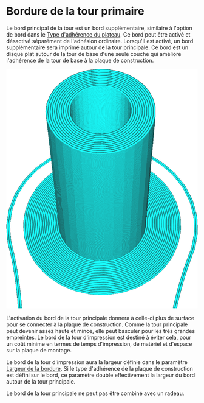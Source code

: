Bordure de la tour primaire
===

Le bord principal de la tour est un bord supplémentaire, similaire à l'option de bord dans le [Type d'adhérence du plateau](../platform_adhesion/adhesion_type.md). Ce bord peut être activé et désactivé séparément de l'adhésion ordinaire. Lorsqu'il est activé, un bord supplémentaire sera imprimé autour de la tour principale. Ce bord est un disque plat autour de la tour de base d'une seule couche qui améliore l'adhérence de la tour de base à la plaque de construction.

![L'adhésion est réglée sur la jupe, mais il y a toujours un bord autour de la tour primaire](../../../articles/images/prime_tower_brim_enable.png)

L'activation du bord de la tour principale donnera à celle-ci plus de surface pour se connecter à la plaque de construction. Comme la tour principale peut devenir assez haute et mince, elle peut basculer pour les très grandes empreintes. Le bord de la tour d'impression est destiné à éviter cela, pour un coût minime en termes de temps d'impression, de matériel et d'espace sur la plaque de montage.

Le bord de la tour d'impression aura la largeur définie dans le paramètre [Largeur de la bordure](../platform_adhesion/brim_width.md). Si le type d'adhérence de la plaque de construction est défini sur le bord, ce paramètre double effectivement la largeur du bord autour de la tour principale.

Le bord de la tour principale ne peut pas être combiné avec un radeau.
